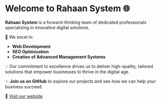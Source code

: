 # Welcome to Rahaan System 🌐

**Rahaan System** is a forward-thinking team of dedicated professionals specializing in innovative digital solutions. 

🚀 We excel in:
- **Web Development**
- **SEO Optimization**
- **Creation of Advanced Management Systems**

💡 Our commitment to excellence drives us to deliver high-quality, tailored solutions that empower businesses to thrive in the digital age. 

✨ **Join us on GitHub** to explore our projects and see how we can help your business succeed.

🔗 [Visit our website](https://www.rahaansystem.ir)
